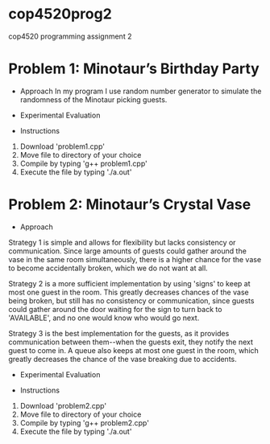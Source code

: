# cop4520prog2
cop4520 programming assignment 2

# Problem 1: Minotaur’s Birthday Party

- Approach
In my program I use random number generator to simulate the randomness of the Minotaur picking guests.

- Experimental Evaluation


- Instructions
1. Download 'problem1.cpp'
2. Move file to directory of your choice
3. Compile by typing 'g++ problem1.cpp'
4. Execute the file by typing './a.out'

# Problem 2: Minotaur’s Crystal Vase

- Approach

Strategy 1 is simple and allows for flexibility but lacks consistency or communication. Since large amounts of guests could gather around the vase in the same room simultaneously, there is a higher chance for the vase to become accidentally broken, which we do not want at all.

Strategy 2 is a more sufficient implementation by using 'signs' to keep at most one guest in the room. This greatly decreases chances of the vase being broken, but still has no consistency or communication, since guests could gather around the door waiting for the sign to turn back to 'AVAILABLE', and no one would know who would go next.

Strategy 3 is the best implementation for the guests, as it provides communication between them--when the guests exit, they notify the next guest to come in. A queue also keeps at most one guest in the room, which greatly decreases the chance of the vase breaking due to accidents.

- Experimental Evaluation


- Instructions
1. Download 'problem2.cpp'
2. Move file to directory of your choice
3. Compile by typing 'g++ problem2.cpp'
4. Execute the file by typing './a.out'

